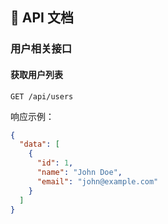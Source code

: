 ## 📖 API 文档

### 用户相关接口

#### 获取用户列表
```
GET /api/users
```

响应示例：
```json
{
  "data": [
    {
      "id": 1,
      "name": "John Doe",
      "email": "john@example.com"
    }
  ]
}
```